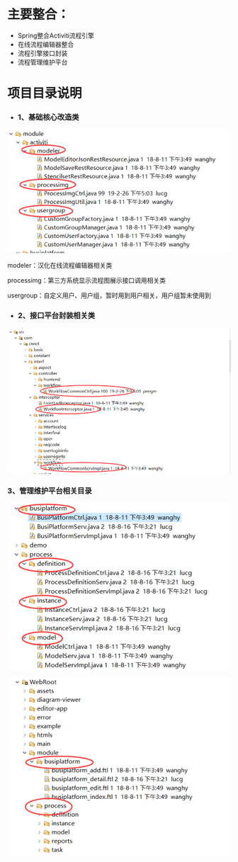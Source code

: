 # 主要整合：

* Spring整合Activiti流程引擎
* 在线流程编辑器整合
* 流程引擎接口封装
* 流程管理维护平台

# 项目目录说明

* ### 1、基础核心改造类

![](/assets/activiti_dir_05.png)

modeler：汉化在线流程编辑器相关类

processimg：第三方系统显示流程图展示接口调用相关类

usergroup：自定义用户、用户组，暂时用到用户相关，用户组暂未使用到

* ### 2、接口平台封装相关类

![](/assets/activiti_dir_01.png)

### 3、管理维护平台相关目录

![](/assets/activiti_dir_02.png)

![](/assets/activiti_dir_03.png)


